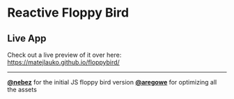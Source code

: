 Reactive Floppy Bird
=========


Live App
------------
Check out a live preview of it over here:
https://matejlauko.github.io/floppybird/


------
**[@nebez](https://github.com/nebez)** for the initial JS floppy bird version
**[@aregowe](https://github.com/aregowe)** for optimizing all the assets

